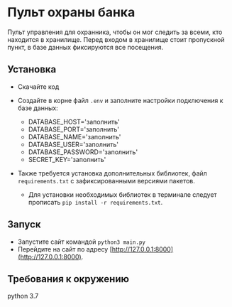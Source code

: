 # Пульт охраны банка

Пульт управления для охранника, чтобы он мог следить за всеми, кто находится в хранилище.
Перед входом в хранилище стоит пропускной пункт, в базе данных фиксируются все посещения.

## Установка

- Скачайте код
- Создайте в корне файл `.env` и заполните настройки подключения к базе данных:
    - DATABASE_HOST='заполнить'
    - DATABASE_PORT='заполнить'
    - DATABASE_NAME='заполнить'
    - DATABASE_USER='заполнить'
    - DATABASE_PASSWORD='заполнить'
    - SECRET_KEY='заполнить'
    
- Также требуется установка дополнительных библиотек, файл `requirements.txt` с зафиксированными версиями пакетов.
    * Для установки необходимых библиотек в терминале следует прописать `pip install -r requirements.txt`.

## Запуск

- Запустите сайт командой `python3 main.py`
- Перейдите на сайт по адресу [http://127.0.0.1:8000](http://127.0.0.1:8000).

## Требования к окружению
python 3.7
